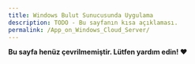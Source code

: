 ```yaml
---
title: Windows Bulut Sunucusunda Uygulama
description: TODO - Bu sayfanın kısa açıklaması.
permalink: /App_on_Windows_Cloud_Server/
---
```


**Bu sayfa henüz çevrilmemiştir. Lütfen yardım edin! ❤**
